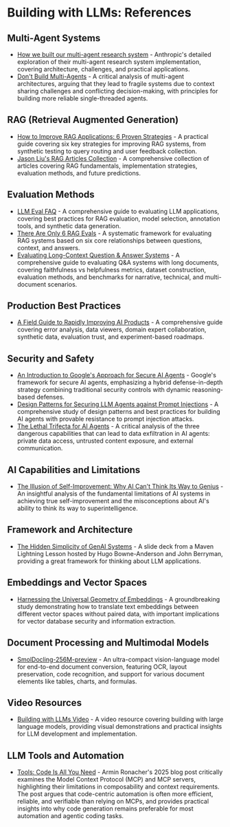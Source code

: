# Building with LLMs: References

## Multi-Agent Systems

- [How we built our multi-agent research system](https://www.anthropic.com/engineering/built-multi-agent-research-system) - Anthropic's detailed exploration of their multi-agent research system implementation, covering architecture, challenges, and practical applications.
- [Don't Build Multi-Agents](https://cognition.ai/blog/dont-build-multi-agents) - A critical analysis of multi-agent architectures, arguing that they lead to fragile systems due to context sharing challenges and conflicting decision-making, with principles for building more reliable single-threaded agents.

## RAG (Retrieval Augmented Generation)

- [How to Improve RAG Applications: 6 Proven Strategies](https://jxnl.co/writing/2024/11/04/how-to-improve-rag-applications-6-proven-strategies/) - A practical guide covering six key strategies for improving RAG systems, from synthetic testing to query routing and user feedback collection.
- [Jason Liu's RAG Articles Collection](https://jxnl.co/writing/category/rag/) - A comprehensive collection of articles covering RAG fundamentals, implementation strategies, evaluation methods, and future predictions.

## Evaluation Methods

- [LLM Eval FAQ](https://hamel.dev/blog/posts/evals-faq/) - A comprehensive guide to evaluating LLM applications, covering best practices for RAG evaluation, model selection, annotation tools, and synthetic data generation.
- [There Are Only 6 RAG Evals](https://jxnl.co/writing/2025/05/19/there-are-only-6-rag-evals/) - A systematic framework for evaluating RAG systems based on six core relationships between questions, context, and answers.
- [Evaluating Long-Context Question & Answer Systems](https://eugeneyan.com/writing/qa-evals/) - A comprehensive guide to evaluating Q&A systems with long documents, covering faithfulness vs helpfulness metrics, dataset construction, evaluation methods, and benchmarks for narrative, technical, and multi-document scenarios.

## Production Best Practices

- [A Field Guide to Rapidly Improving AI Products](https://hamel.dev/blog/posts/field-guide/) - A comprehensive guide covering error analysis, data viewers, domain expert collaboration, synthetic data, evaluation trust, and experiment-based roadmaps.

## Security and Safety

- [An Introduction to Google's Approach for Secure AI Agents](https://research.google/pubs/an-introduction-to-googles-approach-for-secure-ai-agents/) - Google's framework for secure AI agents, emphasizing a hybrid defense-in-depth strategy combining traditional security controls with dynamic reasoning-based defenses.
- [Design Patterns for Securing LLM Agents against Prompt Injections](https://arxiv.org/html/2506.08837v2) - A comprehensive study of design patterns and best practices for building AI agents with provable resistance to prompt injection attacks.
- [The Lethal Trifecta for AI Agents](https://simonwillison.net/2025/Jun/16/the-lethal-trifecta/) - A critical analysis of the three dangerous capabilities that can lead to data exfiltration in AI agents: private data access, untrusted content exposure, and external communication.

## AI Capabilities and Limitations

- [The Illusion of Self-Improvement: Why AI Can't Think Its Way to Genius](https://medium.com/@vishalmisra/the-illusion-of-self-improvement-why-ai-cant-think-its-way-to-genius-a355ef3e9fd5) - An insightful analysis of the fundamental limitations of AI systems in achieving true self-improvement and the misconceptions about AI's ability to think its way to superintelligence.

## Framework and Architecture

- [The Hidden Simplicity of GenAI Systems](https://docs.google.com/presentation/d/1qUh3snfpXj0CAf8dOlPnc8lM-z4uautEP7pqYAIIlNM/edit?usp=sharing) - A slide deck from a Maven Lightning Lesson hosted by Hugo Bowne-Anderson and John Berryman, providing a great framework for thinking about LLM applications.

## Embeddings and Vector Spaces

- [Harnessing the Universal Geometry of Embeddings](https://arxiv.org/html/2505.12540v2) - A groundbreaking study demonstrating how to translate text embeddings between different vector spaces without paired data, with important implications for vector database security and information extraction.

## Document Processing and Multimodal Models

- [SmolDocling-256M-preview](https://huggingface.co/ds4sd/SmolDocling-256M-preview) - An ultra-compact vision-language model for end-to-end document conversion, featuring OCR, layout preservation, code recognition, and support for various document elements like tables, charts, and formulas.

## Video Resources

- [Building with LLMs Video](https://www.youtube.com/watch?v=e2i6JbU2R-s) - A video resource covering building with large language models, providing visual demonstrations and practical insights for LLM development and implementation.

## LLM Tools and Automation

- [Tools: Code Is All You Need](https://lucumr.pocoo.org/2025/7/3/tools/) - Armin Ronacher's 2025 blog post critically examines the Model Context Protocol (MCP) and MCP servers, highlighting their limitations in composability and context requirements. The post argues that code-centric automation is often more efficient, reliable, and verifiable than relying on MCPs, and provides practical insights into why code generation remains preferable for most automation and agentic coding tasks.
